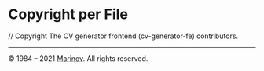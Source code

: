 # Copyright per File

// Copyright The CV generator frontend (cv-generator-fe) contributors.

---

© 1984 – 2021 [Marinov](http://marinov.ml "Marinov"). All rights reserved.
